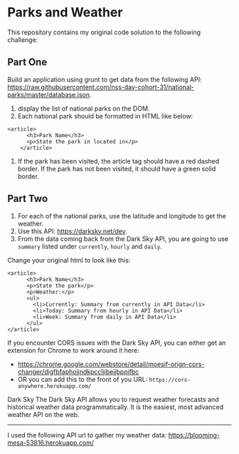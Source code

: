 # Parks and Weather

This repository contains my original code solution to the following challenge:

## Part One

Build an application using grunt to get data from the following API: https://raw.githubusercontent.com/nss-day-cohort-31/national-parks/master/database.json.

1. display the list of national parks on the DOM.
1. Each national park should be formatted in HTML like below:

```
<article>
      <h3>Park Name</h3>
      <p>State the park in located in</p>
    </article>
```

1. If the park has been visited, the article tag should have a red dashed border. If the park has not been visited, it should have a green solid border.

## Part Two

1. For each of the national parks, use the latitude and longitude to get the weather.
1. Use this API: https://darksky.net/dev.
1. From the data coming back from the Dark Sky API, you are going to use `summary` listed under `currently`, `hourly` and `daily`.

Change your original html to look like this:

```
<article>
      <h3>Park Name</h3>
      <p>State the park</p>
      <p>Weather:</p>
      <ul>
        <li>Currently: Summary from currently in API Data</li>
        <li>Today: Summary from hourly in API Data</li>
        <li>Week: Summary from daily in API Data</li>
      </ul>
</article>
```

If you encounter CORS issues with the Dark Sky API, you can either get an extension for Chrome to work around it here:

- https://chrome.google.com/webstore/detail/moesif-orign-cors-changer/digfbfaphojjndkpccljibejjbppifbc
- OR you can add this to the front of you URL: `https://cors-anywhere.herokuapp.com/`

Dark Sky
The Dark Sky API allows you to request weather forecasts and historical weather data programmatically. It is the easiest, most advanced weather API on the web.

---

I used the following API url to gather my weather data:
https://blooming-mesa-53816.herokuapp.com/
